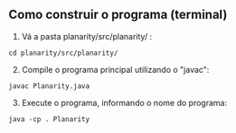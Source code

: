 ## Como construir o programa (terminal)

1. Vá a pasta planarity/src/planarity/ :

```
cd planarity/src/planarity/
```

2. Compile o programa principal utilizando o "javac":

```
javac Planarity.java
```

3. Execute o programa, informando o nome do programa:

```
java -cp . Planarity
```